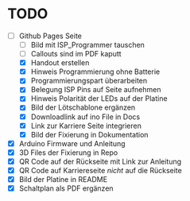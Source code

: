 # TODO

- [ ] Github Pages Seite
  - [ ] Bild mit ISP_Programmer tauschen
  - [ ] Callouts sind im PDF kaputt
  - [x] Handout erstellen
  - [x] Hinweis Programmierung ohne Batterie
  - [x] Programmierungspart überarbeiten
  - [x] Belegung ISP Pins auf Seite aufnehmen
  - [x] Hinweis Polarität der LEDs auf der Platine
  - [x] Bild der Lötschablone ergänzen
  - [x] Downloadlink auf ino File in Docs
  - [x] Link zur Karriere Seite integrieren
  - [x] Bild der Fixierung in Dokumentation
- [x] Arduino Firmware und Anleitung
- [x] 3D Files der Fixierung in Repo
- [x] QR Code auf der Rückseite mit Link zur Anleitung
- [x] QR Code auf Karriereseite _nicht_ auf die Rückseite
- [x] Bild der Platine in README
- [x] Schaltplan als PDF ergänzen
